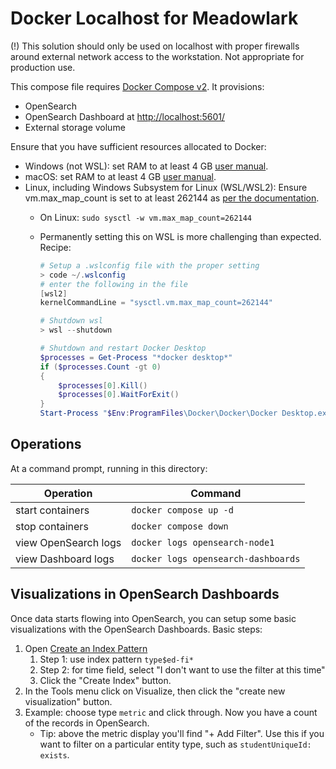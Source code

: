 # Docker Localhost for Meadowlark

(!) This solution should only be used on localhost with proper firewalls around
external network access to the workstation. Not appropriate for production use.

This compose file requires [Docker Compose v2](https://github.com/docker/compose). It provisions:

* OpenSearch
* OpenSearch Dashboard at [http://localhost:5601/](http://localhost:5601/)
* External storage volume

Ensure that you have sufficient resources allocated to Docker:

* Windows (not WSL): set RAM to at least 4 GB [user manual](https://docs.docker.com/desktop/windows/).
* macOS: set RAM to at least 4 GB [user manual](https://docs.docker.com/desktop/mac/).
* Linux, including Windows Subsystem for Linux (WSL/WSL2): Ensure vm.max_map_count is set to at least 262144 as [per the
  documentation](https://opensearch.org/docs/opensearch/install/important-settings/).
  * On Linux: ```sudo sysctl -w vm.max_map_count=262144```
  * Permanently setting this on WSL is more challenging than expected. Recipe:

    ```powershell
    # Setup a .wslconfig file with the proper setting
    > code ~/.wslconfig
    # enter the following in the file
    [wsl2]
    kernelCommandLine = "sysctl.vm.max_map_count=262144"

    # Shutdown wsl
    > wsl --shutdown

    # Shutdown and restart Docker Desktop
    $processes = Get-Process "*docker desktop*"
    if ($processes.Count -gt 0)
    {
        $processes[0].Kill()
        $processes[0].WaitForExit()
    }
    Start-Process "$Env:ProgramFiles\Docker\Docker\Docker Desktop.exe"
    ```

## Operations

At a command prompt, running in this directory:

| Operation | Command |
| -- | -- |
| start containers | `docker compose up -d` |
| stop containers | `docker compose down` |
| view OpenSearch logs | `docker logs opensearch-node1` |
| view Dashboard logs | `docker logs opensearch-dashboards` |

## Visualizations in OpenSearch Dashboards

Once data starts flowing into OpenSearch, you can setup some basic
visualizations with the OpenSearch Dashboards. Basic steps:

1. Open [Create an Index
   Pattern](http://localhost:5601/app/management/opensearch-dashboards/indexPatterns/create)
   1. Step 1: use index pattern `type$ed-fi*`
   2. Step 2: for time field, select "I don't want to use the filter at this time"
   3. Click the "Create Index" button.
2. In the Tools menu click on Visualize, then click the "create new
   visualization" button.
3. Example: choose type `metric` and click through. Now
   you have a count of the records in OpenSearch.
   * Tip: above the metric display you'll find "+ Add Filter". Use this if you
     want to filter on a particular entity type, such as `studentUniqueId:
     exists`.
